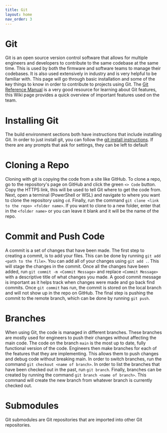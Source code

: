 ```yaml
---
title: Git
layout: home
nav_order: 3
---
```


# Git
Git is an open source version control software that allows for multiple engineers and developers to contribute to the same codebase at the same time. This is used by both the firmware and software teams to manage their codebases. It is also used extensively in industry and is very helpful to be familiar with. This page will go through basic installation and some of the key things to know in order to contribute to projects using Git. The [Git Reference Manual] is a very good resource for learning about Git features, this Wiki page provides a quick overview of important features used on the team.

# Installing Git
The build environment sections both have instructions that include installing Git. In order to just install git, you can follow the [git install instructions]. If there are any prompts that ask for settings, they can be left to default

# Cloning a Repo
Cloning with git is copying the code from a site like GitHub. To clone a repo, go to the repository's page on GitHub and click the green `<> Code` button. Copy the HTTPS link, this will be used to tell Git where to get the code from. Next, open a terminal (PowerShell or WSL) and navigate to where you want to clone the repository using `cd`. Finally, run the command `git clone <link to the repo> <folder name>`. If you want to clone to a new folder, enter that in the `<folder name>` or you can leave it blank and it will be the name of the repo.

# Commit and Push Code
A commit is a set of changes that have been made. The first step to creating a commit, is to add your files. This can be done by running `git add <path to the file>`. You can add all of your changes using `git add .`.  This will stage the changes in the commit. Once all the changes have been added, run `git commit -m <Commit Message>` and replace `<Commit Message>` with a descriptive title of what changes you made. A good commit message is important as it helps track when changes were made and go back find commits. Once `git commit` has run, the commit is stored on the local branch and will not show up in the repo on GitHub. The final step is pushing the commit to the remote branch, which can be done by running `git push`.

# Branches
When using Git, the code is managed in different branches. These branches are mostly used for engineers to push their changes without affecting the main code. The code on the branch `main` is the most up to date, fully functional version of the code. Engineers then make branches for each of the features that they are implementing. This allows them to push changes and debug code without breaking main. In order to switch branches, run the command `git checkout <name of branch>`. In order to list the branches that have been checked out in the past, run `git branch`. Finally, branches can be created by running the command `git branch <name of branch>`. This command will create the new branch from whatever branch is currently checked out.

# Submodules
Git submodules are Git repositories that are imported into other Git repositories.


[Git Reference Manual]: (https://git-scm.com/docs)
[git install instructions]: (https://git-scm.com/book/en/v2/Getting-Started-Installing-Git)